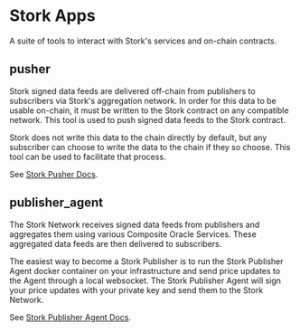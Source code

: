 # Stork Apps

A suite of tools to interact with Stork's services and on-chain contracts.

## pusher

Stork signed data feeds are delivered off-chain from publishers to subscribers via Stork's aggregation network. In order for this data to be usable on-chain, it must be written to the Stork contract on any compatible network. This tool is used to push signed data feeds to the Stork contract.

Stork does not write this data to the chain directly by default, but any subscriber can choose to write the data to the chain if they so choose. This tool can be used to facilitate that process.

See [Stork Pusher Docs](docs/pusher).

## publisher_agent

The Stork Network receives signed data feeds from publishers and aggregates them using various Composite Oracle Services. These aggregated data feeds are then delivered to subscribers.

The easiest way to become a Stork Publisher is to run the Stork Publisher Agent docker container on your infrastructure and send price updates to the Agent through a local websocket. The Stork Publisher Agent will sign your price updates with your private key and send them to the Stork Network.

See [Stork Publisher Agent Docs](docs/publisher_agent).
